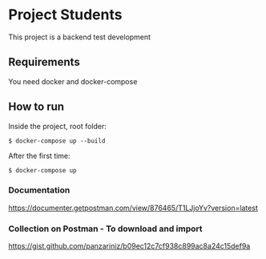 # Project Students

This project is a backend test development

## Requirements

You need docker and docker-compose

## How to run

Inside the project, root folder:

```shell
$ docker-compose up --build
```

After the first time:

```shell
$ docker-compose up
```
### Documentation

https://documenter.getpostman.com/view/876465/T1LJjoYv?version=latest

### Collection on Postman - To download and import

https://gist.github.com/panzariniz/b09ec12c7cf938c899ac8a24c15def9a
